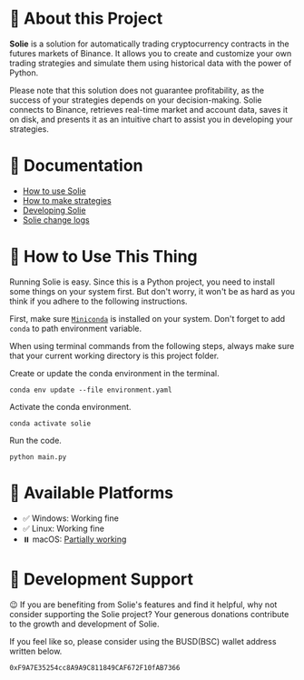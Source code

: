 # 🚪 About this Project

**Solie** is a solution for automatically trading cryptocurrency contracts in the futures markets of Binance. It allows you to create and customize your own trading strategies and simulate them using historical data with the power of Python.

Please note that this solution does not guarantee profitability, as the success of your strategies depends on your decision-making. Solie connects to Binance, retrieves real-time market and account data, saves it on disk, and presents it as an intuitive chart to assist you in developing your strategies.

# 📖 Documentation

- [How to use Solie](https://cunarist.com/solie/using)
- [How to make strategies](https://cunarist.com/solie/making-strategy)
- [Developing Solie](https://cunarist.com/solie/developing)
- [Solie change logs](https://cunarist.com/solie/change-logs)

# 🛞 How to Use This Thing

Running Solie is easy. Since this is a Python project, you need to install some things on your system first. But don't worry, it won't be as hard as you think if you adhere to the following instructions.

First, make sure [`Miniconda`](https://docs.conda.io/en/latest/miniconda.html) is installed on your system. Don't forget to add `conda` to path environment variable.

When using terminal commands from the following steps, always make sure that your current working directory is this project folder.

Create or update the conda environment in the terminal.

```
conda env update --file environment.yaml
```

Activate the conda environment.

```
conda activate solie
```

Run the code.

```
python main.py
```

# 📖 Available Platforms

- ✅ Windows: Working fine
- ✅ Linux: Working fine
- ⏸️ macOS: [Partially working](https://github.com/cunarist/solie/issues/87)

# 🚪 Development Support

😉 If you are benefiting from Solie's features and find it helpful, why not consider supporting the Solie project? Your generous donations contribute to the growth and development of Solie.

If you feel like so, please consider using the BUSD(BSC) wallet address written below.

```
0xF9A7E35254cc8A9A9C811849CAF672F10fAB7366
```
